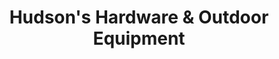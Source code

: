---
title: "Hudson's Hardware & Outdoor Equipment"
url: /garner/hudsons-hardware-und-outdoor-equipment/
shop: Eisenwaren
---